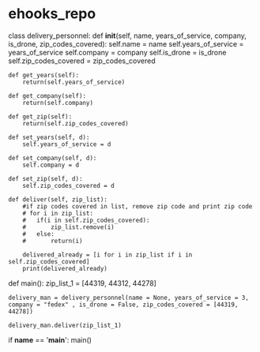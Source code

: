 # ehooks_repo

class delivery_personnel:
	def __init__(self, name, years_of_service, company, is_drone, zip_codes_covered):
		self.name = name
		self.years_of_service = years_of_service
		self.company = company
		self.is_drone = is_drone
		self.zip_codes_covered = zip_codes_covered

	def get_years(self):
		return(self.years_of_service)

	def get_company(self):
		return(self.company)

	def get_zip(self):
		return(self.zip_codes_covered)

	def set_years(self, d):
		self.years_of_service = d

	def set_company(self, d):
		self.company = d

	def set_zip(self, d):
		self.zip_codes_covered = d

	def deliver(self, zip_list):
		#if zip codes covered in list, remove zip code and print zip code
		# for i in zip_list:
		# 	if(i in self.zip_codes_covered):
		# 		zip_list.remove(i)
		# 	else:
		# 		return(i)

		delivered_already = [i for i in zip_list if i in self.zip_codes_covered]
		print(delivered_already)

def main():
	zip_list_1 = [44319, 44312, 44278]

	delivery_man = delivery_personnel(name = None, years_of_service = 3, company = "fedex" , is_drone = False, zip_codes_covered = [44319, 44278])

	delivery_man.deliver(zip_list_1)

if __name__ == '__main__':
	main()
